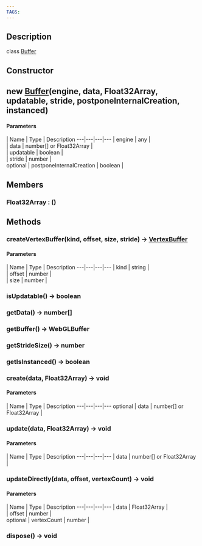```yaml
---
TAGS:
---
```

## Description

class [Buffer](/classes/3.0/Buffer)



## Constructor

## new [Buffer](/classes/3.0/Buffer)(engine, data, Float32Array, updatable, stride, postponeInternalCreation, instanced)



#### Parameters
 | Name | Type | Description
---|---|---|---
 | engine | any |   
 | data | number[] or Float32Array |   
 | updatable | boolean |   
 | stride | number |   
optional | postponeInternalCreation | boolean |   
## Members

### Float32Array : ()



## Methods

### createVertexBuffer(kind, offset, size, stride) &rarr; [VertexBuffer](/classes/3.0/VertexBuffer)



#### Parameters
 | Name | Type | Description
---|---|---|---
 | kind | string |   
 | offset | number |   
 | size | number |   
### isUpdatable() &rarr; boolean


### getData() &rarr; number[]


### getBuffer() &rarr; WebGLBuffer


### getStrideSize() &rarr; number


### getIsInstanced() &rarr; boolean


### create(data, Float32Array) &rarr; void



#### Parameters
 | Name | Type | Description
---|---|---|---
optional | data | number[] or Float32Array |   
### update(data, Float32Array) &rarr; void



#### Parameters
 | Name | Type | Description
---|---|---|---
 | data | number[] or Float32Array |   
### updateDirectly(data, offset, vertexCount) &rarr; void



#### Parameters
 | Name | Type | Description
---|---|---|---
 | data | Float32Array |   
 | offset | number |   
optional | vertexCount | number |   
### dispose() &rarr; void


